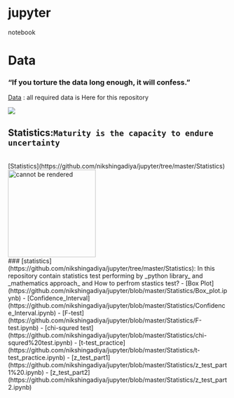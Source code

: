  
# jupyter
notebook

# Data 
### “If you torture the data long enough, it will confess.” 
[Data](https://github.com/nikshingadiya/jupyter/tree/master/data)
: all required data is Here for this repository

![](https://github.com/nikshingadiya/jupyter/blob/master/Image/data.jpg)

## Statistics:```Maturity is the capacity to endure uncertainty```
<br>
[Statistics](https://github.com/nikshingadiya/jupyter/tree/master/Statistics)
<br>
<img src="https://github.com/nikshingadiya/jupyter/blob/master/Image/statistics-review.jpg" alt="cannot be rendered" width="200" height="200"></img>
<br>
### [statistics](https://github.com/nikshingadiya/jupyter/tree/master/Statistics): In this repository contain statistics test performing by _python library_ and _mathematics approach_ and How to perfrom stastics test? 
 - [Box Plot](https://github.com/nikshingadiya/jupyter/blob/master/Statistics/Box_plot.ipynb)
 - [Confidence_Interval](https://github.com/nikshingadiya/jupyter/blob/master/Statistics/Confidence_Interval.ipynb)
 - [F-test](https://github.com/nikshingadiya/jupyter/blob/master/Statistics/F-test.ipynb)
 - [chi-squred test](https://github.com/nikshingadiya/jupyter/blob/master/Statistics/chi-squred%20test.ipynb)
 - [t-test_practice](https://github.com/nikshingadiya/jupyter/blob/master/Statistics/t-test_practice.ipynb)
 - [z_test_part1](https://github.com/nikshingadiya/jupyter/blob/master/Statistics/z_test_part1%20.ipynb)
 - [z_test_part2](https://github.com/nikshingadiya/jupyter/blob/master/Statistics/z_test_part2.ipynb)

